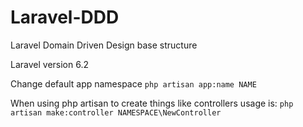 # Laravel-DDD
Laravel Domain Driven Design base structure

Laravel version 6.2

Change default app namespace
```php artisan app:name NAME```

When using php artisan to create things like controllers usage is:
```php artisan make:controller NAMESPACE\NewController```
